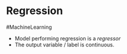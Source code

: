 # Regression
#MachineLearning 
- Model performing regression is a *regressor*
- The output variable / label is continuous. 